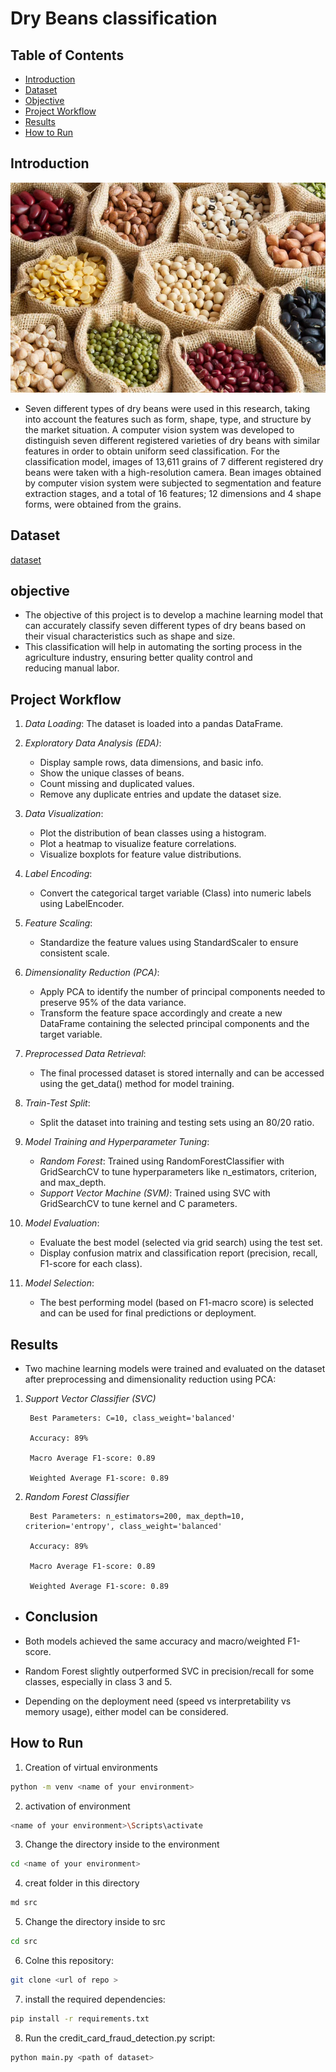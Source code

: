 # Dry Beans  classification
## Table of Contents
- [Introduction](#introduction)
- [Dataset](#dataset)
- [Objective](#objective)
- [Project Workflow](#project-workflow)
- [Results](#results)
- [How to Run](#how-to-run)

## Introduction
![alt text](image.png)
- Seven different types of dry beans were used in this research, taking into account the features such as form, shape, type, and structure by the market situation. A computer vision system was developed to distinguish seven different registered varieties of dry beans with similar features in order to obtain uniform seed classification. For the classification model, images of 13,611 grains of 7 different registered dry beans were taken with a high-resolution camera. Bean images obtained by computer vision system were subjected to segmentation and feature extraction stages, and a total of 16 features; 12 dimensions and 4 shape forms, were obtained from the grains.
## Dataset
[dataset](https://www.kaggle.com/datasets/sansuthi/dry-bean-dataset/data)
## objective
- The objective of this project is to develop a machine learning model that can accurately classify seven different types of dry beans based on their visual characteristics such as shape and size. 
- This classification will help in automating the sorting process in the agriculture industry, ensuring better quality control and reducing manual labor.
## Project Workflow
1. *Data Loading*: The dataset is loaded into a pandas DataFrame.

2. *Exploratory Data Analysis (EDA)*:
   - Display sample rows, data dimensions, and basic info.
   - Show the unique classes of beans.
   - Count missing and duplicated values.
   - Remove any duplicate entries and update the dataset size.

3. *Data Visualization*:
   - Plot the distribution of bean classes using a histogram.
   - Plot a heatmap to visualize feature correlations.
   - Visualize boxplots for feature value distributions.

4. *Label Encoding*:
   - Convert the categorical target variable (Class) into numeric labels using LabelEncoder.

5. *Feature Scaling*:
   - Standardize the feature values using StandardScaler to ensure consistent scale.

6. *Dimensionality Reduction (PCA)*:
   - Apply PCA to identify the number of principal components needed to preserve 95% of the data variance.
   - Transform the feature space accordingly and create a new DataFrame containing the selected principal components and the target variable.

7. *Preprocessed Data Retrieval*:
   - The final processed dataset is stored internally and can be accessed using the get_data() method for model training.
8. *Train-Test Split*:
   - Split the dataset into training and testing sets using an 80/20 ratio.

9. *Model Training and Hyperparameter Tuning*:
   - *Random Forest*: Trained using RandomForestClassifier with GridSearchCV to tune hyperparameters like n_estimators, criterion, and max_depth.
   - *Support Vector Machine (SVM)*: Trained using SVC with GridSearchCV to tune kernel and C parameters.

10. *Model Evaluation*:
    - Evaluate the best model (selected via grid search) using the test set.
    - Display confusion matrix and classification report (precision, recall, F1-score for each class).

11. *Model Selection*:
    - The best performing model (based on F1-macro score) is selected and can be used for final predictions or deployment.
## Results
- Two machine learning models were trained and evaluated on the dataset after preprocessing and dimensionality reduction using PCA:

1. *Support Vector Classifier (SVC)*

        Best Parameters: C=10, class_weight='balanced'

        Accuracy: 89%

        Macro Average F1-score: 0.89

        Weighted Average F1-score: 0.89


2. *Random Forest Classifier*

        Best Parameters: n_estimators=200, max_depth=10, criterion='entropy', class_weight='balanced'

        Accuracy: 89%

        Macro Average F1-score: 0.89

        Weighted Average F1-score: 0.89


- ## Conclusion

 - Both models achieved the same accuracy and macro/weighted F1-score.

 - Random Forest slightly outperformed SVC in precision/recall for some classes, especially in class 3 and 5.

 - Depending on the deployment need (speed vs interpretability vs memory usage), either model can be considered.
## How to Run
1. Creation of virtual environments
```Bash
python -m venv <name of your environment>
```
2. activation of environment
```Bash
<name of your environment>\Scripts\activate
```
3. Change the directory inside to the environment
```Bash 
cd <name of your environment>
```
4. creat folder in this directory
```Bash 
md src
```
5. Change the directory inside to src
```Bash
cd src
```
6. Colne this repository:
```Bash
git clone <url of repo >
```
7. install the required dependencies:
```Bash 
pip install -r requirements.txt
```
8. Run the credit_card_fraud_detection.py script:
```Bash 
python main.py <path of dataset>
```